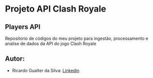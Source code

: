 # Projeto API Clash Royale 

## Players API

Repositorio de códigos do meu projeto para ingestão, processamento e analise de dados da API do jogo Clash Royale

## Autor:

* Ricardo Gualter da Silva: [Linkedin](https://www.linkedin.com/in/ricardo-gualter/)




